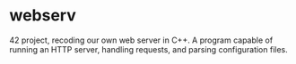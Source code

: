 # webserv

42 project, recoding our own web server in C++. A program capable of running an HTTP server, handling requests, and parsing configuration files.
